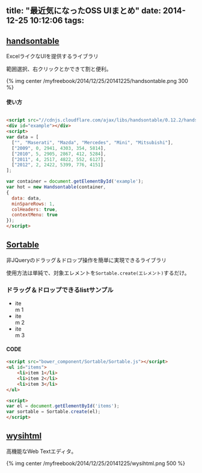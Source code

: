 title: "最近気になったOSS UIまとめ"
date: 2014-12-25 10:12:06
tags:
---


## [handsontable](http://handsontable.com/)

ExcelライクなUIを提供するライブラリ

範囲選択、右︎クリックとかできて割と便利。

{% img center /myfreebook/2014/12/25/20141225/handsontable.png 300 %}

#### 使い方

```html

<script src="//cdnjs.cloudflare.com/ajax/libs/handsontable/0.12.2/handsontable.full.min.js"></script>
<div id="example"></div>
<script>
var data = [
  ["", "Maserati", "Mazda", "Mercedes", "Mini", "Mitsubishi"],
  ["2009", 0, 2941, 4303, 354, 5814],
  ["2010", 5, 2905, 2867, 412, 5284],
  ["2011", 4, 2517, 4822, 552, 6127],
  ["2012", 2, 2422, 5399, 776, 4151]
];

var container = document.getElementById('example');
var hot = new Handsontable(container,
{
  data: data,
  minSpareRows: 1,
  colHeaders: true,
  contextMenu: true
});
</script>
```

## [Sortable](http://rubaxa.github.io/Sortable/)

非JQueryのドラッグ＆ドロップ操作を簡単に実現できるライブラリ

使用方法は単純で、対象エレメントを``Sortable.create(エレメント)``するだけ。

### ドラッグ＆ドロップできるlistサンプル


<script src="/myfreebook/2014/12/25/20141225/Sortable.js"></script>
<div class="widget" style="width: 50px">
  <ul id="items">
      <li>item 1</li>
      <li>item 2</li>
      <li>item 3</li>
  </ul>
</div>

<script>
var el = document.getElementById('items');
var sortable = Sortable.create(el);
</script>

#### CODE

```html
<script src="bower_component/Sortable/Sortable.js"></script>
<ul id="items">
    <li>item 1</li>
    <li>item 2</li>
    <li>item 3</li>
</ul>

<script>
var el = document.getElementById('items');
var sortable = Sortable.create(el);
</script>
```

## [wysihtml](http://wysihtml.com/)

高機能なWeb Textエディタ。

{% img center /myfreebook/2014/12/25/20141225/wysihtml.png 500 %}

